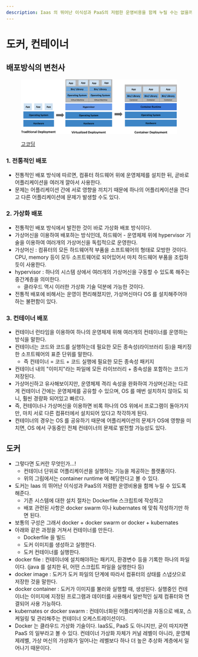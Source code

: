 ```yaml
---
description: Iaas 의 뛰어난 이식성과 PaaS의 저렴한 운영비용을 함께 누릴 수는 없을까
---
```


# 도커, 컨테이너

## 배포방식의 변천사&#x20;

<figure><img src="../../.gitbook/assets/image (2) (1) (1).png" alt=""><figcaption><p><a href="https://user-images.githubusercontent.com/54675591/126576855-1d6aa5c0-61fe-4ba5-9f36-a370588a3433.png">고코딩</a></p></figcaption></figure>

### 1. 전통적인 배포&#x20;

* 전통적인 배포 방식에 따르면, 컴퓨터 하드웨어 위에 운영체제를 설치한 뒤, 곧바로 어플리케이션을 여러개 깔아서 사용한다.&#x20;
* 문제는 어플리케이션 간에 서로 영향을 끼치기 때문에 하나의 어플리케이션을 깐다고 다른 어플리케이션에 문제가 발생할 수도 있다. &#x20;

### 2. 가상화 배포&#x20;

* 전통적인 배포 방식에서 발전한 것이 바로 가상화 배포 방식이다.
* 가상머신을 이용하여 배포하는 방식인데, 하드웨어 - 운영체제 위에 hypervisor 기술을 이용하여 여러개의 가상머신을 독립적으로 운영한다.&#x20;
* 가상머신 : 컴퓨터의 모든 하드웨어적 부품을 소프트웨어의 형태로 모방한 것이다. CPU, memory 등이 모두 소프트웨어로 되어있어서 마치 하드웨어 부품을 조립하듯이 사용한다.&#x20;
* hypervisor : 하나의 시스템 상에서 여러개의 가상머신을 구동할 수 있도록 해주는 중간계층을 의미한다.&#x20;
  * 클라우드 역시 이러한 가상화 기술 덕분에 가능한 것이다.&#x20;
* 전통적 배포에 비해서는 운영이 편리해졌지만, 가상머신마다 OS 를 설치해주어야 하는 불편함이 있다. &#x20;

### 3. 컨테이너 배포&#x20;

* 컨테이너 런타임을 이용하여 하나의 운영체제 위해 여러개의 컨테이너를 운영하는 방식을 말한다.&#x20;
* 컨테이너는 코드와 코드를 실행하는데 필요한 모든 종속성(라이브러리 등)을 패키징 한 소프트웨어의 표준 단위를 말한다.&#x20;
  * 즉 컨테이너 = 코드 + 코드 실행에 필요한 모든 종속성 패키지
* 컨테이너 내의 "이미지"라는 파일에 모든 라이브러리 + 종속성을 포함하는 코드가 저장된다. &#x20;
* 가상머신하고 유사해보이지만, 운영체제 격리 속성을 완화하여 가상머신과는 다르게 컨테이너 간에는 운영체제를 공유할 수 있으며, OS 를 매번 설치하지 않아도 되니, 훨씬 경량화 되어있고 빠르다.&#x20;
* 즉, 컨테이너나 가상머신을 이용하면 비록 하나의 OS 위에서 프로그램이 돌아가지만, 마치 서로 다른 컴퓨터에서 설치되어 있다고 착각하게 된다.&#x20;
* 컨테이너의 경우는 OS 를 공유하기 때문에 어플리케이션의 문제가 OS에 영향을 미치면, OS 에서 구동중인 전체 컨테이너의 문제로 발전할 가능성도 있다.&#x20;

## 도커

* 그렇다면 도커란 무엇인가...!&#x20;
  * 컨테이너 단위로 어플리케이션을 실행하는 기능을 제공하는 플랫폼이다.&#x20;
  * 위의 그림에서는 container runtime 에 해당한다고 볼 수 있다.&#x20;
* 도커는 Iaas 의 뛰어난 이식성과 PaaS의 저렴한 운영비용을 함께 누릴 수 있도록 해준다.&#x20;
  * 기존 시스템에 대한 설치 절차는 Dockerfile 스크립트에 작성하고&#x20;
  * 배포 관련된 사항은 docker swarm 이나 kubernates 에 맞춰 작성하기만 하면 된다.&#x20;
* 보통의 구성은 그래서 docker + docker swarm or docker + kubernates&#x20;
* 아래와 같은 과정을 거쳐서 컨테이너를 만든다.&#x20;
  * Dockerfile 을 빌드&#x20;
  * 도커 이미지를 생성하고 실행한다. &#x20;
  * 도커 컨테이너를 실행한다. &#x20;
* docker file : 컨테이너에 설치해야하는 패키지, 환경변수 등을 기록한 하나의 파일이다. (java 를 설치한 뒤, 어떤 스크립트 파일을 실행한다 등)
* docker image : 도커가 도커 파일의 단계에 따라서 컴퓨터의 상태를 스냅샷으로 저장한 것을 말한다.&#x20;
* docker container : 도커가 이미지를 불러와 실행할 때, 생성된다. 실행중인 컨테이너는 이미지에 지정된 프로그램과 데이터를 사용해서 일반적인 실제 컴퓨터와 연결되어 사용 가능하다.&#x20;
* kubernates or docker swarm : 컨테이너화된 어플리케이션을 자동으로 배포, 스케일링 및 관리해주는 컨테이너 오케스트레이션이다.&#x20;
* Docker 는 클라우드 가상화 기술이다. IaaS도, PaaS 도 아니지만, 굳이 따지자면 PaaS 의 일부라고 볼 수 있다. 컨테이너 가상화 자체가 커널 레벨이 아니라, 운영체제레벨, 가상 머신의 가상화가 일어나는 레벨보다 하나 더 높은 추상화 계층에서 일어나기 때문이다.&#x20;
